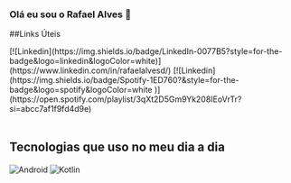 ### Olá eu sou o Rafael Alves 👋

##Links Úteis
<div style="display: inline_block">
[![Linkedin](https://img.shields.io/badge/LinkedIn-0077B5?style=for-the-badge&logo=linkedin&logoColor=white)](https://www.linkedin.com/in/rafaelalvesd/)
[![Linkedin](https://img.shields.io/badge/Spotify-1ED760?&style=for-the-badge&logo=spotify&logoColor=white
)](https://open.spotify.com/playlist/3qXt2D5Gm9Yk208IEoVrTr?si=abcc7af1f9fd4d9e)
</div><br/>

## Tecnologias que uso no meu dia a dia
<div style="display: inline_block">
<img align="center" alt="Android" src="https://img.shields.io/badge/Android-3DDC84?style=for-the-badge&logo=android&logoColor=whitea" />
<img align="center" alt="Kotlin" src="https://img.shields.io/badge/Kotlin-0095D5?&style=for-the-badge&logo=kotlin&logoColor=white" />
</div><br/>

